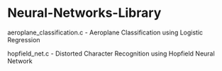 # Neural-Networks-Library

aeroplane_classification.c - Aeroplane Classification using Logistic Regression

hopfield_net.c - Distorted Character Recognition using Hopfield Neural Network
